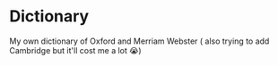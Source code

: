 # Dictionary
My own dictionary of Oxford and Merriam Webster ( also trying to add Cambridge but it'll cost me a lot 😭)
